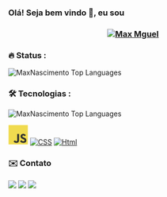 ### Olá! Seja bem vindo 👋, eu sou 

<h3 align="center"><a href="https://hud0shnik.github.io/">
   <img alt="Max Mguel" src="https://readme-typing-svg.herokuapp.com/?lines=Max+Nascimento;&font=Fira%20Code&width=440&height=45&color=68C3D4&vCenter=true&size=21"></a>
</h3>


<h3>🔥 Status :</h3>

<img alt="MaxNascimento Top Languages" src="https://github-readme-stats.vercel.app/api/top-langs/?username=MaxNascimento&layout=compact&theme=tokyonight" height="180px"/>


<h3>🛠 Tecnologias :</h3>

<img alt="MaxNascimento Top Languages" src="https://github-readme-stats.vercel.app/api/top-langs/?username=max-miguel&layout=compact&theme=tokyonight" height="180px"/>


<p>
   <!-- JavaScript -->
   <a href="" > 
   <img src="https://raw.githubusercontent.com/devicons/devicon/master/icons/javascript/javascript-original.svg" alt="Javascript" width="40" height="40"/></a>
   <!-- CSS -->
   <a href="" > 
   <img src="https://img.icons8.com/color/48/000000/css3.png" alt="CSS" width="40" height="40"/></a>
   <!-- Html -->
   <a href="" >
   <img src="https://img.icons8.com/color/48/000000/html-5--v1.png" alt="Html" width="40" height="40"/></a>


<h3>✉️ Contato</h3>

<p>
   <a href="https://linkedin.com/in/max-nascimento-29774a210" ><img align="center" src="https://img.shields.io/badge/LinkedIn-0077B5?style=for-the-badge&logo=linkedin&logoColor=white"/></a>
    <a href="https://www.facebook.com/max.miguel.948" ><img align="center" src="https://img.shields.io/badge/Facebook-1877F2?style=for-the-badge&logo=facebook&logoColor=white"/></a>
     <a href="https://www.instagram.com/maxnasc_/" ><img align="center" src="https://img.shields.io/badge/Instagram-E4405F?style=for-the-badge&logo=instagram&logoColor=white"/></a>
   
</p>

